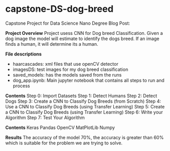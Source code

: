# capstone-DS-dog-breed
Capstone Project for Data Science Nano Degree
Blog Post:

**Project Overview**
Project usess CNN for Dog breed Classification. Given a dog image the model will estimate to identify the dogs breed. If an image finds a human, it will determine its a human.

**File descriptions**
- haarcascades: xml files that use openCV detector 
- imagesDS: test images for my dog breed classification
- saved_models: has the models saved from the runs
- dog_app.ipynb: Main jupyter notebook that contains all steps to run and process

**Contents**
Step 0: Import Datasets
Step 1: Detect Humans
Step 2: Detect Dogs
Step 3: Create a CNN to Classify Dog Breeds (from Scratch)
Step 4: Use a CNN to Classify Dog Breeds (using Transfer Learning)
Step 5: Create a CNN to Classify Dog Breeds (using Transfer Learning)
Step 6: Write your Algorithm
Step 7: Test Your Algorithm

**Contents**
Keras
Pandas
OpenCV
MatPlotLib
Numpy

**Results**
The accuracy of the model 70%, the accuracy is greater than 60% which is suitable for the problem we are trying to solve.
